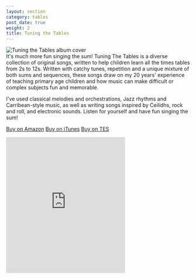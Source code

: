 ```yaml
---
layout: section
category: tables
post_date: true
weight: 2
title: Tuning the Tables
---
```


<aside class="pull-right"><img src="https://images-eu.ssl-images-amazon.com/images/I/51miNTfOh4L._SS500.jpg" title="Tuning the Tables album cover" class="img-responsive img-thumbnail"></aside>
It's much more fun singing the sum! Tuning The Tables is a diverse collection of original songs, written to help children learn all the times tables from 2s to 12s. Written with catchy tunes, repetition and a unique mixture of both sums and sequences, these songs draw on my 20 years' experience of teaching primary age children and how music can make difficult or complex subjects fun and memorable.

I've used classical melodies and orchestrations, Jazz rhythms and Carribean-style music, as well as writing songs inspired by Ceilidhs, rock and roll, and electronic sounds. Listen for yourself and have fun singing the sum!

<a href="https://www.amazon.co.uk/Tuning-Tables-Musical-Multiplications-Bakertunes/dp/B00CHOF5ZW/ref=sr_1_1?ie=UTF8&qid=1479072360&sr=8-1&keywords=Tuning+the+Tables" class="btn btn-success" role="button">Buy on Amazon</a> 
<a href="https://itunes.apple.com/gb/album/tuning-tables-musical-multiplications/id636510821" class="btn btn-success" role="button">Buy on iTunes</a>
<a href="https://www.tes.com/teaching-resource/times-table-songs-tuning-the-tables-11398119" class="btn btn-success" role="button">Buy on TES</a>

<aside>
<iframe src="https://widgets.itunes.apple.com/widget.html?c=gb&brc=FFFFFF&blc=FFFFFF&trc=FFFFFF&tlc=FFFFFF&d=&t=&m=music&e=album&w=325&h=370&ids=636510821&wt=discovery&partnerId=&affiliate_id=&at=&ct=" frameborder="0" style="overflow-x:hidden;overflow-y:hidden;width:325px;height: 370px;border:0px"></iframe>
</aside>
